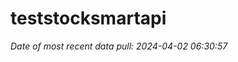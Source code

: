 
<!-- README.md is generated from README.Rmd. Please edit that file -->

# teststocksmartapi

*Date of most recent data pull: 2024-04-02 06:30:57*
